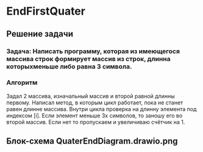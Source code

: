 # EndFirstQuater
## Решение задачи
### Задача: Написать программу, которая из имеющегося массива строк формирует массив из строк, длинна которыхменьше либо равна 3 символа.
### Алгоритм

Задал 2 массива, изначальный массив и второй равной длинны первому.
Написал метод, в которым цикл работает, пока не станет равен длинне массива. Внутри цикла проверка на длинну элемента под индексом [i]. Если элемент меньше 3х символов,
то заношу его во второй массив. Если нет то пропускаем и увеличиваю счётчик на 1.

## Блок-схема QuaterEndDiagram.drawio.png
